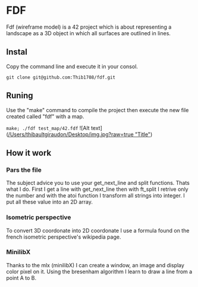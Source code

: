 # FDF

Fdf (wireframe model) is a 42 project which is about representing a landscape as a 3D object
in which all surfaces are outlined in lines.

## Instal

Copy the command line and execute it in your consol.

```git clone git@github.com:Thib1708/fdf.git```

## Runing 

Use the "make" command to compile the project then execute the new file created called "fdf" with a map.

```make; ./fdf test_map/42.fdf```
![Alt text]([/Users/thibaultgiraudon/Desktop/img.jpg?raw=true "Title"](https://lh5.googleusercontent.com/sQOUM1SIdgLqNdRSpSHQy8Plkb_C00ojLzl7TW3maHfRCbJOHzhvbeDDPOvpvi7yNOMF32B9uJimTx3_a2uS_PsS13hDdvx_POtQgnNRw56v5wLUsM9v6UXttnRSZND6VxapPd5-jAtDYmRXFy520ll9IHqvC64VDQ9UbdYnWPqpblcI_Zfq7YHlgU9IBTeq=w1280))

## How it work 

### Pars the file
The subject advice you to use your get_next_line and split functions. Thats what I do.
First I get a line with get_next_line then with ft_split I retrive only the number and with the atoi function I transform all strings into integer.
I put all these value into an 2D array.

### Isometric perspective
To convert 3D coordonate into 2D coordonate I use a formula found on the french isometric perspective's wikipedia page.

### MinilibX
Thanks to the mlx (minilibX) I can create a window, an image and display color pixel on it.
Using the bresenham algorithm I learn to draw a line from a point A to B. 
